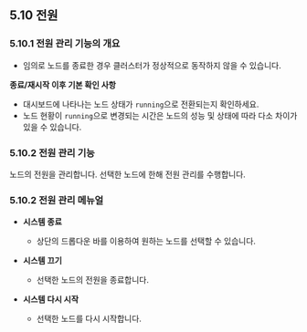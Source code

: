 ## 5.10 전원

### 5.10.1 전원 관리 기능의 개요

<div class="notices yellow element normal">
<ul>
    <li>임의로 노드를 종료한 경우 클러스터가 정상적으로 동작하지 않을 수 있습니다.</li>
</ul>
</div>

<div class="notices blue element normal">

<strong>종료/재시작 이후 기본 확인 사항</strong>

<ul>
    <li>대시보드에 나타나는 노드 상태가 <code>running</code>으로 전환되는지 확인하세요.</li>
    <li>노드 현황이 <code>running</code>으로 변경되는 시간은 노드의 성능 및 상태에 따라 다소 차이가 있을 수 있습니다.</li>
</ul> 
</div>

### 5.10.2 전원 관리 기능

노드의 전원을 관리합니다. 선택한 노드에 한해 전원 관리를 수행합니다.

### 5.10.2 전원 관리 메뉴얼

* **시스템 종료**
  * 상단의 드롭다운 바를 이용하여 원하는 노드를 선택할 수 있습니다.

* **시스템 끄기**
  * 선택한 노드의 전원을 종료합니다.

* **시스템 다시 시작**
  * 선택한 노드를 다시 시작합니다.
